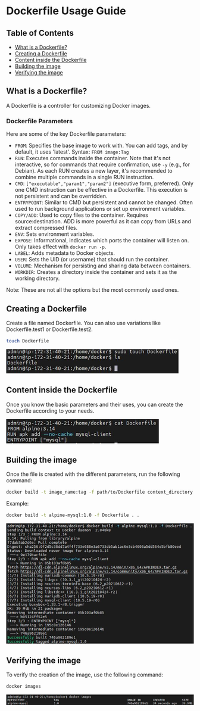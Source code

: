 # Dockerfile Usage Guide 

## Table of Contents
* [What is a Dockerfile?](#what-is-a-dockerfile)
* [Creating a Dockerfile](#creating-a-dockerfile)
* [Content inside the Dockerfile](#content-inside-the-dockerfile)
* [Building the image](#building-the-image)
* [Verifying the image](#verifying-the-image)

## What is a Dockerfile?
A Dockerfile is a controller for customizing Docker images.

### Dockerfile Parameters
Here are some of the key Dockerfile parameters:

- `FROM`: Specifies the base image to work with. You can add tags, and by default, it uses 'latest'. Syntax: `FROM image:Tag`
- `RUN`: Executes commands inside the container. Note that it's not interactive, so for commands that require confirmation, use `-y` (e.g., for Debian). As each RUN creates a new layer, it's recommended to combine multiple commands in a single RUN instruction.
- `CMD`: `["executable","param1","param2"]` (executive form, preferred). Only one CMD instruction can be effective in a Dockerfile. This execution is not persistent and can be overridden.
- `ENTRYPOINT`: Similar to CMD but persistent and cannot be changed. Often used to run background applications or set up environment variables.
- `COPY/ADD`: Used to copy files to the container. Requires source:destination. ADD is more powerful as it can copy from URLs and extract compressed files.
- `ENV`: Sets environment variables.
- `EXPOSE`: Informational, indicates which ports the container will listen on. Only takes effect with `docker run -p`.
- `LABEL`: Adds metadata to Docker objects.
- `USER`: Sets the UID (or username) that should run the container.
- `VOLUME`: Mechanism for persisting and sharing data between containers.
- `WORKDIR`: Creates a directory inside the container and sets it as the working directory.

Note: These are not all the options but the most commonly used ones.

## Creating a Dockerfile
Create a file named Dockerfile. You can also use variations like Dockerfile.test1 or Dockerfile.test2.

```bash
touch Dockerfile
```
![Diagram](https://github.com/Andherson333333/Docker/blob/main/Dockerfile/imagenes/dockerfile-ls.JPG)

## Content inside the Dockerfile
Once you know the basic parameters and their uses, you can create the Dockerfile according to your needs.

![Diagram](https://github.com/Andherson333333/Docker/blob/main/Dockerfile/imagenes/dockerfile-cat.JPG)

## Building the image
Once the file is created with the different parameters, run the following command:

```bash
docker build -t image_name:tag -f path/to/Dockerfile context_directory
```

Example:
```bash
docker build -t alpine-mysql:1.0 -f Dockerfile . .
```
![Diagram](https://github.com/Andherson333333/Docker/blob/main/Dockerfile/imagenes/Dockerfile-build.JPG)

## Verifying the image
To verify the creation of the image, use the following command:

```bash
docker images
```
![Diagram](https://github.com/Andherson333333/Docker/blob/main/Dockerfile/imagenes/dockerfile-images.JPG)
